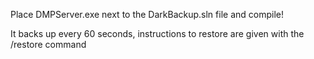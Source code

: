 Place DMPServer.exe next to the DarkBackup.sln file and compile!

It backs up every 60 seconds, instructions to restore are given with the /restore command
